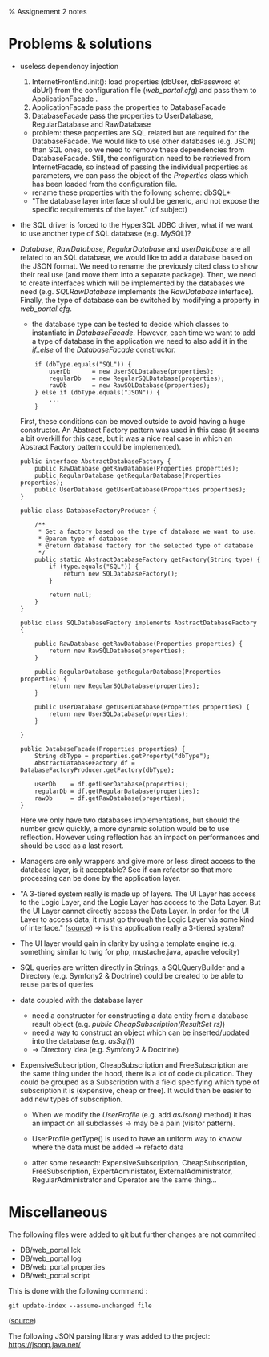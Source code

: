 % Assignement 2 notes

# Problems & solutions

* useless dependency injection
    1. InternetFrontEnd.init(): load properties (dbUser, dbPassword et dbUrl)
    from the configuration file (*web_portal.cfg*) and pass them to
    ApplicationFacade .
    2. ApplicationFacade pass the properties to DatabaseFacade
    3. DatabaseFacade pass the properties to UserDatabase, RegularDatabase and
    RawDatabase
    * problem: these properties are SQL related but are required for
    the DatabaseFacade. We would like to use other databases (e.g. JSON) than
    SQL ones, so we need to remove these dependencies from DatabaseFacade.
    Still, the configuration need to be retrieved from InternetFacade, so
    instead of passing the individual properties as parameters, we can pass the
    object of the *Properties* class which has been loaded from the configuration
    file.
    * rename these properties with the followng scheme: dbSQL*
    * "The database layer interface should be generic, and not expose the
    specific requirements of the layer." (cf subject)

* the SQL driver is forced to the HyperSQL JDBC driver, what if we want to use
another type of SQL database (e.g. MySQL)?

* *Database*, *RawDatabase*, *RegularDatabase* and *userDatabase* are all
related to an SQL database, we would like to add a database based on the JSON
format. We need to rename the previously cited class to show their real use
(and move them into a separate package).
Then, we need to create interfaces which will be implemented by the databases we
need (e.g. *SQLRawDatabase* implements the *RawDatabase* interface).
Finally, the type of database can be switched by modifying a property in
*web_portal.cfg*.
    * the database type can be tested to decide which classes to instantiate in
    *DatabaseFacade*. However, each time we want to add a type of database in
    the application we need to also add it in the *if..else* of the
    *DatabaseFacade* constructor.
    ~~~
     	if (dbType.equals("SQL")) {
			userDb		= new UserSQLDatabase(properties);
			regularDb	= new RegularSQLDatabase(properties);
			rawDb		= new RawSQLDatabase(properties);
		} else if (dbType.equals("JSON")) {
            ...
        }
    ~~~
    First, these conditions can be moved outside to avoid having a huge
    constructor. An Abstract Factory pattern was used in this case (it
    seems a bit overkill for this case, but it was a nice real case in which
    an Abstract Factory pattern could be implemented).
    ~~~
    public interface AbstractDatabaseFactory {
    	public RawDatabase getRawDatabase(Properties properties);
    	public RegularDatabase getRegularDatabase(Properties properties);
    	public UserDatabase getUserDatabase(Properties properties);
    }
    
    public class DatabaseFactoryProducer {
    	
    	/**
    	 * Get a factory based on the type of database we want to use.
    	 * @param type of database
    	 * @return database factory for the selected type of database
    	 */
    	public static AbstractDatabaseFactory getFactory(String type) {
    		if (type.equals("SQL")) {
    			return new SQLDatabaseFactory();
    		}
    		
    		return null;
    	}
    }
    
    public class SQLDatabaseFactory implements AbstractDatabaseFactory {

    	public RawDatabase getRawDatabase(Properties properties) {
    		return new RawSQLDatabase(properties);
    	}

    	public RegularDatabase getRegularDatabase(Properties properties) {
    		return new RegularSQLDatabase(properties);
    	}

    	public UserDatabase getUserDatabase(Properties properties) {
    		return new UserSQLDatabase(properties);
    	}

    }
    
    public DatabaseFacade(Properties properties) {
		String dbType = properties.getProperty("dbType");
		AbstractDatabaseFactory df = DatabaseFactoryProducer.getFactory(dbType);
		
		userDb    = df.getUserDatabase(properties);
		regularDb = df.getRegularDatabase(properties);
		rawDb     = df.getRawDatabase(properties);
	}
    ~~~
    Here we only have two databases implementations, but should the number grow
    quickly, a more dynamic solution would be to use reflection. However using
    reflection has an impact on performances and should be used as a last
    resort.
     
     

* Managers are only wrappers and give more or less direct access to the database
layer, is it acceptable? See if can refactor so that more processing can be done
by the application layer.

* "A 3-tiered system really is made up of layers. The UI Layer has access to the
Logic Layer, and the Logic Layer has access to the Data Layer. But the UI Layer
cannot directly access the Data Layer. In order for the UI Layer to access data,
it must go through the Logic Layer via some kind of interface." ([source](http://allthingscs.blogspot.be/2011/03/mvc-vs-3-tier-pattern.html))
-> is this application really a 3-tiered system?

* The UI layer would gain in clarity by using a template engine (e.g. something
    similar to twig for php, mustache.java, apache velocity)
    
* SQL queries are written directly in Strings, a SQLQueryBuilder and a Directory
    (e.g. Symfony2 & Doctrine)
    could be created to be able to reuse parts of queries
    
* data coupled with the database layer
    * need a constructor for constructing a data entity from a database result
    object (e.g. *public CheapSubscription(ResultSet rs)*)
    * need a way to construct an object which can be inserted/updated into the
    database (e.g. *asSql()*)
    * -> Directory idea (e.g. Symfony2 & Doctrine)

* ExpensiveSubscription, CheapSubscription and FreeSubscription are the same
thing under the hood, there is a lot of code duplication. They could be grouped
as a Subscription with a field specifying which type of subscription it is
(expensive, cheap or free). It would then be easier to add new types of
subscription.
    * When we modify the *UserProfile* (e.g. add *asJson()* method) it has an impact
    on all subclasses -> may be a pain (visitor pattern).

    * UserProfile.getType() is used to have an uniform way to knwow where the data
    must be added -> refacto data
    
    * after some research: ExpensiveSubscription, CheapSubscription, FreeSubscription,
    ExpertAdministator, ExternalAdministrator, RegularAdministrator and Operator
    are the same thing...

# Miscellaneous

The following files were added to git but further changes are not commited :

* DB/web_portal.lck
* DB/web_portal.log
* DB/web_portal.properties
* DB/web_portal.script

This is done with the following command :
~~~
git update-index --assume-unchanged file
~~~

([source](https://stackoverflow.com/questions/936249/stop-tracking-and-ignore-changes-to-a-file-in-git))

The following JSON parsing library was added to the project: https://jsonp.java.net/
